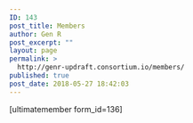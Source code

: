 ```yaml
---
ID: 143
post_title: Members
author: Gen R
post_excerpt: ""
layout: page
permalink: >
  http://genr-updraft.consortium.io/members/
published: true
post_date: 2018-05-27 18:42:03
---
```

[ultimatemember form_id=136]
